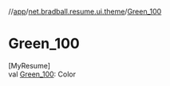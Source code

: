 //[app](../../index.md)/[net.bradball.resume.ui.theme](index.md)/[Green_100](-green_100.md)

# Green_100

[MyResume]\
val [Green_100](-green_100.md): Color
